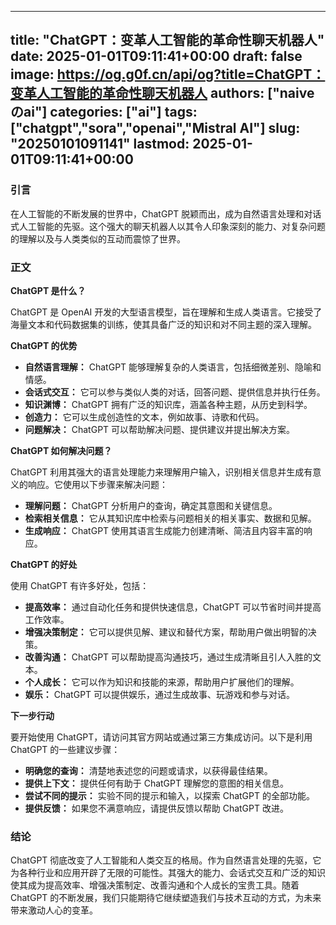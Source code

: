 
---
title: "ChatGPT：变革人工智能的革命性聊天机器人"
date: 2025-01-01T09:11:41+00:00
draft: false
image: https://og.g0f.cn/api/og?title=ChatGPT：变革人工智能的革命性聊天机器人
authors: ["naiveのai"]
categories: ["ai"]
tags: ["chatgpt","sora","openai","Mistral AI"]
slug: "20250101091141"
lastmod: 2025-01-01T09:11:41+00:00
---
### 引言

在人工智能的不断发展的世界中，ChatGPT 脱颖而出，成为自然语言处理和对话式人工智能的先驱。这个强大的聊天机器人以其令人印象深刻的能力、对复杂问题的理解以及与人类类似的互动而震惊了世界。

### 正文

**ChatGPT 是什么？**

ChatGPT 是 OpenAI 开发的大型语言模型，旨在理解和生成人类语言。它接受了海量文本和代码数据集的训练，使其具备广泛的知识和对不同主题的深入理解。

**ChatGPT 的优势**

* **自然语言理解：** ChatGPT 能够理解复杂的人类语言，包括细微差别、隐喻和情感。
* **会话式交互：** 它可以参与类似人类的对话，回答问题、提供信息并执行任务。
* **知识渊博：** ChatGPT 拥有广泛的知识库，涵盖各种主题，从历史到科学。
* **创造力：** 它可以生成创造性的文本，例如故事、诗歌和代码。
* **问题解决：** ChatGPT 可以帮助解决问题、提供建议并提出解决方案。

**ChatGPT 如何解决问题？**

ChatGPT 利用其强大的语言处理能力来理解用户输入，识别相关信息并生成有意义的响应。它使用以下步骤来解决问题：

* **理解问题：** ChatGPT 分析用户的查询，确定其意图和关键信息。
* **检索相关信息：** 它从其知识库中检索与问题相关的相关事实、数据和见解。
* **生成响应：** ChatGPT 使用其语言生成能力创建清晰、简洁且内容丰富的响应。

**ChatGPT 的好处**

使用 ChatGPT 有许多好处，包括：

* **提高效率：** 通过自动化任务和提供快速信息，ChatGPT 可以节省时间并提高工作效率。
* **增强决策制定：** 它可以提供见解、建议和替代方案，帮助用户做出明智的决策。
* **改善沟通：** ChatGPT 可以帮助提高沟通技巧，通过生成清晰且引人入胜的文本。
* **个人成长：** 它可以作为知识和技能的来源，帮助用户扩展他们的理解。
* **娱乐：** ChatGPT 可以提供娱乐，通过生成故事、玩游戏和参与对话。

**下一步行动**

要开始使用 ChatGPT，请访问其官方网站或通过第三方集成访问。以下是利用 ChatGPT 的一些建议步骤：

* **明确您的查询：** 清楚地表述您的问题或请求，以获得最佳结果。
* **提供上下文：** 提供任何有助于 ChatGPT 理解您的意图的相关信息。
* **尝试不同的提示：** 实验不同的提示和输入，以探索 ChatGPT 的全部功能。
* **提供反馈：** 如果您不满意响应，请提供反馈以帮助 ChatGPT 改进。

### 结论

ChatGPT 彻底改变了人工智能和人类交互的格局。作为自然语言处理的先驱，它为各种行业和应用开辟了无限的可能性。其强大的能力、会话式交互和广泛的知识使其成为提高效率、增强决策制定、改善沟通和个人成长的宝贵工具。随着 ChatGPT 的不断发展，我们只能期待它继续塑造我们与技术互动的方式，为未来带来激动人心的变革。